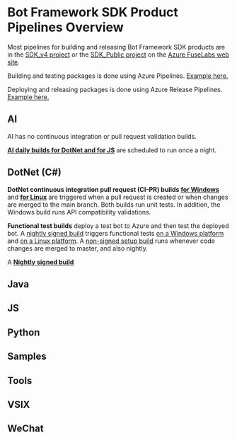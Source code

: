 # Bot Framework SDK Product Pipelines Overview
Most pipelines for building and releasing Bot Framework SDK products are in the [SDK_v4 project](https://fuselabs.visualstudio.com/SDK_v4/_build?view=folders) or the [SDK_Public project](https://fuselabs.visualstudio.com/SDK_Public/_build?view=folders) on the [Azure FuseLabs web site](https://fuselabs.visualstudio.com/).

Building and testing packages is done using Azure Pipelines. [Example here.](https://fuselabs.visualstudio.com/SDK_v4/_build?view=folders)

Deploying and releasing packages is done using Azure Release Pipelines. [Example here.](https://fuselabs.visualstudio.com/SDK_v4/_release?_a=releases&view=all&path=%5C)

## AI

AI has no continuous integration or pull request validation builds.

**[AI daily builds for DotNet and for JS](https://fuselabs.visualstudio.com/SDK_v4/_build?_a=allDefinitions&path=%5CAI%5C&treeState=XEFJ)** are scheduled to run once a night.


## DotNet (C#)

**DotNet continuous integration pull request (CI-PR) builds [for Windows](https://fuselabs.visualstudio.com/SDK_v4/_build?definitionId=499&_a=summary)** and **[for Linux](https://fuselabs.visualstudio.com/SDK_v4/_build?definitionId=660&_a=summary)** are triggered when a pull request is created or when changes are merged to the main branch. Both builds run unit tests. In addition, the Windows build runs API compatibility validations. 

**Functional test builds** deploy a test bot to Azure and then test the deployed bot. A [nightly signed build](https://fuselabs.visualstudio.com/SDK_v4/_build?definitionId=739&_a=summary) triggers functional tests [on a Windows platform](https://fuselabs.visualstudio.com/SDK_v4/_release?_a=releases&view=all&definitionId=88) and [on a Linux platform](https://fuselabs.visualstudio.com/SDK_v4/_release?_a=releases&view=all&definitionId=87). A [non-signed setup build](https://fuselabs.visualstudio.com/SDK_v4/_build/index?definitionId=740&_a=completed) runs whenever code changes are merged to master, and also nightly.

A **[Nightly signed build](https://fuselabs.visualstudio.com/SDK_v4/_build?definitionId=739&_a=summary)** 

## Java

## JS

## Python

## Samples

## Tools

## VSIX

## WeChat
